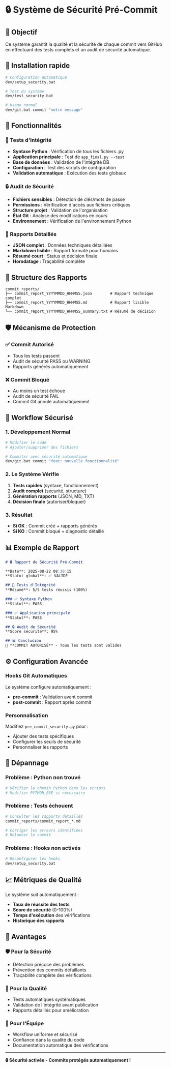 # 🔒 Système de Sécurité Pré-Commit

## 🎯 Objectif

Ce système garantit la qualité et la sécurité de chaque commit vers GitHub en effectuant des tests complets et un audit de sécurité automatique.

## 🚀 Installation rapide

```bash
# Configuration automatique
dev/setup_security.bat

# Test du système
dev/test_security.bat

# Usage normal
dev/git.bat commit "votre message"
```

## 🔧 Fonctionnalités

### 🧪 Tests d'Intégrité
- **Syntaxe Python** : Vérification de tous les fichiers .py
- **Application principale** : Test de `app_final.py --test`
- **Base de données** : Validation de l'intégrité DB
- **Configuration** : Test des scripts de configuration
- **Validation automatique** : Exécution des tests globaux

### 🔒 Audit de Sécurité
- **Fichiers sensibles** : Détection de clés/mots de passe
- **Permissions** : Vérification d'accès aux fichiers critiques
- **Structure projet** : Validation de l'organisation
- **État Git** : Analyse des modifications en cours
- **Environnement** : Vérification de l'environnement Python

### 📄 Rapports Détaillés
- **JSON complet** : Données techniques détaillées
- **Markdown lisible** : Rapport formaté pour humains
- **Résumé court** : Status et décision finale
- **Horodatage** : Traçabilité complète

## 📁 Structure des Rapports

```
commit_reports/
├── commit_report_YYYYMMDD_HHMMSS.json        # Rapport technique complet
├── commit_report_YYYYMMDD_HHMMSS.md          # Rapport lisible Markdown  
└── commit_report_YYYYMMDD_HHMMSS_summary.txt # Résumé de décision
```

## 🛡️ Mécanisme de Protection

### ✅ Commit Autorisé
- Tous les tests passent
- Audit de sécurité PASS ou WARNING
- Rapports générés automatiquement

### ❌ Commit Bloqué  
- Au moins un test échoue
- Audit de sécurité FAIL
- Commit Git annulé automatiquement

## 🔄 Workflow Sécurisé

### 1. Développement Normal
```bash
# Modifier le code
# Ajouter/supprimer des fichiers

# Commiter avec sécurité automatique
dev/git.bat commit "feat: nouvelle fonctionnalité"
```

### 2. Le Système Vérifie
1. **Tests rapides** (syntaxe, fonctionnement)
2. **Audit complet** (sécurité, structure)
3. **Génération rapports** (JSON, MD, TXT)
4. **Décision finale** (autoriser/bloquer)

### 3. Résultat
- **Si OK** : Commit créé + rapports générés
- **Si KO** : Commit bloqué + diagnostic détaillé

## 📊 Exemple de Rapport

```markdown
# 🔒 Rapport de Sécurité Pré-Commit

**Date**: 2025-08-22 08:30:15
**Statut global**: ✅ VALIDÉ

## 🧪 Tests d'Intégrité
**Résumé**: 5/5 tests réussis (100%)

### ✅ Syntaxe Python
**Statut**: PASS

### ✅ Application principale  
**Statut**: PASS

## 🔒 Audit de Sécurité
**Score sécurité**: 95%

## 📊 Conclusion
🚀 **COMMIT AUTORISÉ** - Tous les tests sont valides
```

## ⚙️ Configuration Avancée

### Hooks Git Automatiques
Le système configure automatiquement :
- **pre-commit** : Validation avant commit
- **post-commit** : Rapport après commit

### Personnalisation
Modifiez `pre_commit_security.py` pour :
- Ajouter des tests spécifiques
- Configurer les seuils de sécurité
- Personnaliser les rapports

## 🚨 Dépannage

### Problème : Python non trouvé
```bash
# Vérifier le chemin Python dans les scripts
# Modifier PYTHON_EXE si nécessaire
```

### Problème : Tests échouent
```bash
# Consulter les rapports détaillés
commit_reports/commit_report_*.md

# Corriger les erreurs identifiées
# Relancer le commit
```

### Problème : Hooks non activés
```bash
# Reconfigurer les hooks
dev/setup_security.bat
```

## 📈 Métriques de Qualité

Le système suit automatiquement :
- **Taux de réussite des tests**
- **Score de sécurité** (0-100%)
- **Temps d'exécution** des vérifications
- **Historique des rapports**

## 🎯 Avantages

### 🛡️ Pour la Sécurité
- Détection précoce des problèmes
- Prévention des commits défaillants
- Traçabilité complète des vérifications

### 🚀 Pour la Qualité
- Tests automatiques systématiques
- Validation de l'intégrité avant publication
- Rapports détaillés pour amélioration

### 👥 Pour l'Équipe
- Workflow uniforme et sécurisé
- Confiance dans la qualité du code
- Documentation automatique des vérifications

---

**🔒 Sécurité activée - Commits protégés automatiquement !**
